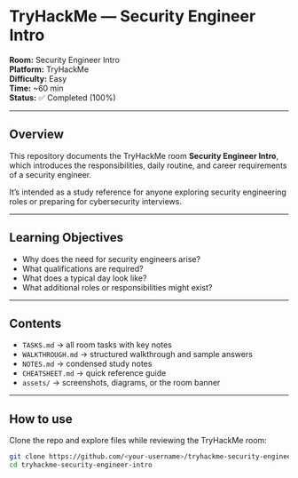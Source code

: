 # TryHackMe — Security Engineer Intro

**Room:** Security Engineer Intro  
**Platform:** TryHackMe  
**Difficulty:** Easy  
**Time:** ~60 min  
**Status:** ✅ Completed (100%)

---

## Overview
This repository documents the TryHackMe room **Security Engineer Intro**, which introduces the responsibilities, daily routine, and career requirements of a security engineer.  

It’s intended as a study reference for anyone exploring security engineering roles or preparing for cybersecurity interviews.

---

## Learning Objectives
- Why does the need for security engineers arise?
- What qualifications are required?
- What does a typical day look like?
- What additional roles or responsibilities might exist?

---

## Contents
- `TASKS.md` → all room tasks with key notes
- `WALKTHROUGH.md` → structured walkthrough and sample answers
- `NOTES.md` → condensed study notes
- `CHEATSHEET.md` → quick reference guide
- `assets/` → screenshots, diagrams, or the room banner

---

## How to use
Clone the repo and explore files while reviewing the TryHackMe room:

```bash
git clone https://github.com/<your-username>/tryhackme-security-engineer-intro.git
cd tryhackme-security-engineer-intro
